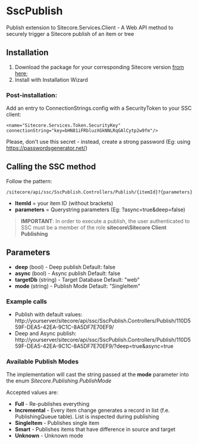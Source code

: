 # SscPublish
Publish extension to Sitecore.Services.Client - A Web API method to securely trigger a Sitecore publish of an item or tree

## Installation
1. Download the package for your corresponding Sitecore version [from here](https://github.com/peplau/SscPublish/tree/master/Download "from here");
1. Install with Installation Wizard

### Post-installation:
Add an entry to ConnectionStrings.config with a SecurityToken to your SSC client:

`<name="Sitecore.Services.Token.SecurityKey" connectionString="key=bHN81iFRbluzXGkNNLRqGAlCytp2w9fm"/>`

Please, don't use this secret - instead, create a strong password (Eg: using https://passwordsgenerator.net/)

## Calling the SSC method

Follow the pattern: 

`/sitecore/api/ssc/SscPublish.Controllers/Publish/{itemId}?{parameters}`

- **ItemId** = your item ID (without brackets)
- **parameters** = Querystring parameters (Eg: ?async=true&deep=false)

> **IMPORTANT**:
In order to execute a publish, the user authenticated to SSC must be a member of the  role **sitecore\Sitecore Client Publishing**

## Parameters
- **deep** (bool) - Deep publish
Default: false
- **async** (bool) - Async publish
Default: false
- **targetDb** (string) - Target Database
Default: "web"
- **mode** (string) - Publish Mode
Default: "SingleItem"

### Example calls
- Publish with default values: http://yourserver/sitecore/api/ssc/SscPublish.Controllers/Publish/110D559F-DEA5-42EA-9C1C-8A5DF7E70EF9/
- Deep and Async publish: http://yourserver/sitecore/api/ssc/SscPublish.Controllers/Publish/110D559F-DEA5-42EA-9C1C-8A5DF7E70EF9/?deep=true&async=true

### Available Publish Modes
The implementation will cast the string passed at the **mode** parameter into the enum *Sitecore.Publishing.PublishMode*

Accepted values are:
- **Full** - Re-publishes everything
- **Incremental** - Every item change generates a record in list (f.e. PublishingQueue table). List is inspected during publishing
- **SingleItem** - Publishes single item
- **Smart** - Publishes items that have difference in source and target
- **Unknown** - Unknown mode
